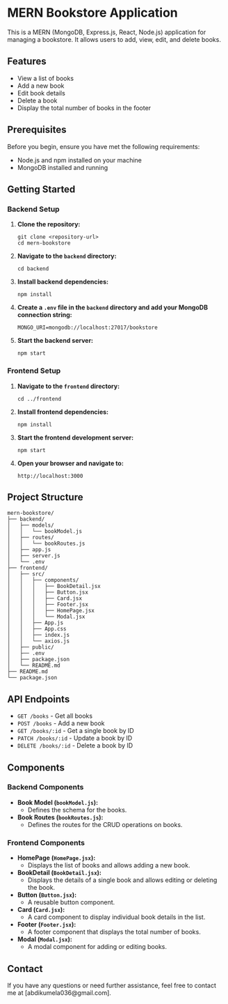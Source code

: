  
<body>
    <h1>MERN Bookstore Application</h1>

  <p>This is a MERN (MongoDB, Express.js, React, Node.js) application for managing a bookstore. It allows users to add, view, edit, and delete books.</p>
  <h2>Features</h2>
    <ul>
        <li>View a list of books</li>
        <li>Add a new book</li>
        <li>Edit book details</li>
        <li>Delete a book</li>
        <li>Display the total number of books in the footer</li>
    </ul>
    <h2>Prerequisites</h2>
    <p>Before you begin, ensure you have met the following requirements:</p>
    <ul>
        <li>Node.js and npm installed on your machine</li>
        <li>MongoDB installed and running</li>
    </ul>
    <h2>Getting Started</h2>
    <h3>Backend Setup</h3>
    <ol>
        <li><strong>Clone the repository:</strong>
            <pre><code>git clone &lt;repository-url&gt;
cd mern-bookstore</code></pre>
        </li>
        <li><strong>Navigate to the <code>backend</code> directory:</strong>
            <pre><code>cd backend</code></pre>
        </li>
        <li><strong>Install backend dependencies:</strong>
            <pre><code>npm install</code></pre>
        </li>
        <li><strong>Create a <code>.env</code> file in the <code>backend</code> directory and add your MongoDB connection string:</strong>
            <pre><code>MONGO_URI=mongodb://localhost:27017/bookstore</code></pre>
        </li>
        <li><strong>Start the backend server:</strong>
            <pre><code>npm start</code></pre>
        </li>
    </ol>

  <h3>Frontend Setup</h3>
    <ol>
        <li><strong>Navigate to the <code>frontend</code> directory:</strong>
            <pre><code>cd ../frontend</code></pre>
        </li>
        <li><strong>Install frontend dependencies:</strong>
            <pre><code>npm install</code></pre>
        </li>
        <li><strong>Start the frontend development server:</strong>
            <pre><code>npm start</code></pre>
        </li>
        <li><strong>Open your browser and navigate to:</strong>
            <pre><code>http://localhost:3000</code></pre>
        </li>
    </ol>

   <h2>Project Structure</h2>
    <pre><code>mern-bookstore/
├── backend/
│   ├── models/
│   │   └── bookModel.js
│   ├── routes/
│   │   └── bookRoutes.js
│   ├── app.js
│   ├── server.js
│   └── .env
├── frontend/
│   ├── src/
│   │   ├── components/
│   │   │   ├── BookDetail.jsx
│   │   │   ├── Button.jsx
│   │   │   ├── Card.jsx
│   │   │   ├── Footer.jsx
│   │   │   ├── HomePage.jsx
│   │   │   └── Modal.jsx
│   │   ├── App.js
│   │   ├── App.css
│   │   ├── index.js
│   │   └── axios.js
│   ├── public/
│   ├── .env
│   ├── package.json
│   └── README.md
├── README.md
└── package.json</code></pre>

  <h2>API Endpoints</h2>
    <ul>
        <li><code>GET /books</code> - Get all books</li>
        <li><code>POST /books</code> - Add a new book</li>
        <li><code>GET /books/:id</code> - Get a single book by ID</li>
        <li><code>PATCH /books/:id</code> - Update a book by ID</li>
        <li><code>DELETE /books/:id</code> - Delete a book by ID</li>
    </ul>

   <h2>Components</h2>

   <h3>Backend Components</h3>
    <ul>
        <li><strong>Book Model (<code>bookModel.js</code>):</strong>
            <ul>
                <li>Defines the schema for the books.</li>
            </ul>
        </li>
        <li><strong>Book Routes (<code>bookRoutes.js</code>):</strong>
            <ul>
                <li>Defines the routes for the CRUD operations on books.</li>
            </ul>
        </li>
    </ul>

  <h3>Frontend Components</h3>
    <ul>
        <li><strong>HomePage (<code>HomePage.jsx</code>):</strong>
            <ul>
                <li>Displays the list of books and allows adding a new book.</li>
            </ul>
        </li>
        <li><strong>BookDetail (<code>BookDetail.jsx</code>):</strong>
            <ul>
                <li>Displays the details of a single book and allows editing or deleting the book.</li>
            </ul>
        </li>
        <li><strong>Button (<code>Button.jsx</code>):</strong>
            <ul>
                <li>A reusable button component.</li>
            </ul>
        </li>
        <li><strong>Card (<code>Card.jsx</code>):</strong>
            <ul>
                <li>A card component to display individual book details in the list.</li>
            </ul>
        </li>
        <li><strong>Footer (<code>Footer.jsx</code>):</strong>
            <ul>
                <li>A footer component that displays the total number of books.</li>
            </ul>
        </li>
        <li><strong>Modal (<code>Modal.jsx</code>):</strong>
            <ul>
                <li>A modal component for adding or editing books.</li>
            </ul>
        </li>
    </ul>
  <h2>Contact</h2>
    <p>If you have any questions or need further assistance, feel free to contact me at [abdikumela036@gmail.com].</p>

</body>
</html>
